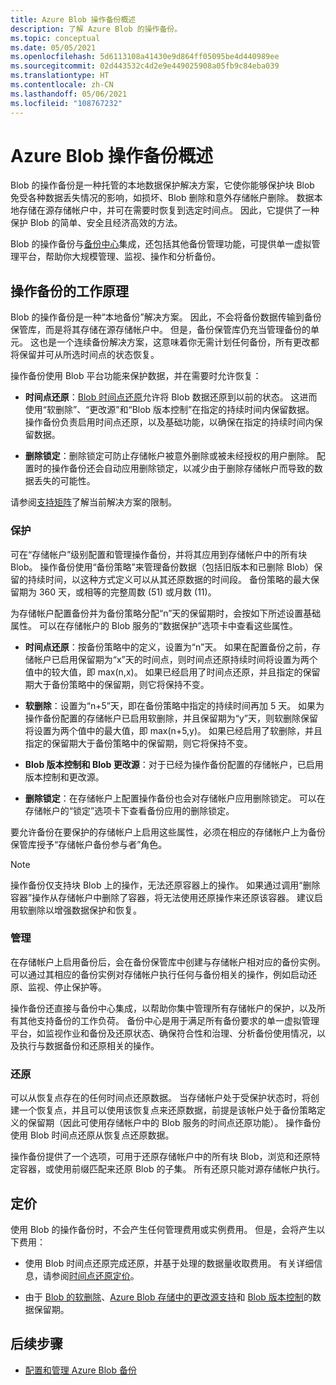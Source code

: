 ```yaml
---
title: Azure Blob 操作备份概述
description: 了解 Azure Blob 的操作备份。
ms.topic: conceptual
ms.date: 05/05/2021
ms.openlocfilehash: 5d6113108a41430e9d864ff05095be4d440989ee
ms.sourcegitcommit: 02d443532c4d2e9e449025908a05fb9c84eba039
ms.translationtype: HT
ms.contentlocale: zh-CN
ms.lasthandoff: 05/06/2021
ms.locfileid: "108767232"
---
```

# <a name="overview-of-operational-backup-for-azure-blobs"></a>Azure Blob 操作备份概述

Blob 的操作备份是一种托管的本地数据保护解决方案，它使你能够保护块 Blob 免受各种数据丢失情况的影响，如损坏、Blob 删除和意外存储帐户删除。 数据本地存储在源存储帐户中，并可在需要时恢复到选定时间点。 因此，它提供了一种保护 Blob 的简单、安全且经济高效的方法。

Blob 的操作备份与[备份中心](backup-center-overview.md)集成，还包括其他备份管理功能，可提供单一虚拟管理平台，帮助你大规模管理、监视、操作和分析备份。

## <a name="how-operational-backup-works"></a>操作备份的工作原理

Blob 的操作备份是一种“本地备份”解决方案。 因此，不会将备份数据传输到备份保管库，而是将其存储在源存储帐户中。 但是，备份保管库仍充当管理备份的单元。 这也是一个连续备份解决方案，这意味着你无需计划任何备份，所有更改都将保留并可从所选时间点的状态恢复。

操作备份使用 Blob 平台功能来保护数据，并在需要时允许恢复：

- **时间点还原**：[Blob 时间点还原](../storage/blobs/point-in-time-restore-overview.md)允许将 Blob 数据还原到以前的状态。 这进而使用“软删除”、“更改源”和“Blob 版本控制”在指定的持续时间内保留数据。 操作备份负责启用时间点还原，以及基础功能，以确保在指定的持续时间内保留数据。

- **删除锁定**：删除锁定可防止存储帐户被意外删除或被未经授权的用户删除。 配置时的操作备份还会自动应用删除锁定，以减少由于删除存储帐户而导致的数据丢失的可能性。

请参阅[支持矩阵](blob-backup-support-matrix.md)了解当前解决方案的限制。

### <a name="protection"></a>保护

可在“存储帐户”级别配置和管理操作备份，并将其应用到存储帐户中的所有块 Blob。 操作备份使用“备份策略”来管理备份数据（包括旧版本和已删除 Blob）保留的持续时间，以这种方式定义可以从其还原数据的时间段。 备份策略的最大保留期为 360 天，或相等的完整周数 (51) 或月数 (11)。

为存储帐户配置备份并为备份策略分配“n”天的保留期时，会按如下所述设置基础属性。 可以在存储帐户的 Blob 服务的“数据保护”选项卡中查看这些属性。

- **时间点还原**：按备份策略中的定义，设置为“n”天。 如果在配置备份之前，存储帐户已启用保留期为“x”天的时间点，则时间点还原持续时间将设置为两个值中的较大值，即 max(n,x)。 如果已经启用了时间点还原，并且指定的保留期大于备份策略中的保留期，则它将保持不变。

- **软删除**：设置为“n+5”天，即在备份策略中指定的持续时间再加 5 天。 如果为操作备份配置的存储帐户已启用软删除，并且保留期为“y”天，则软删除保留将设置为两个值中的最大值，即 max(n+5,y)。 如果已经启用了软删除，并且指定的保留期大于备份策略中的保留期，则它将保持不变。

- **Blob 版本控制和 Blob 更改源**：对于已经为操作备份配置的存储帐户，已启用版本控制和更改源。

- **删除锁定**：在存储帐户上配置操作备份也会对存储帐户应用删除锁定。 可以在存储帐户的“锁定”选项卡下查看备份应用的删除锁定。

要允许备份在要保护的存储帐户上启用这些属性，必须在相应的存储帐户上为备份保管库授予“存储帐户备份参与者”角色。

>[!NOTE]
>操作备份仅支持块 Blob 上的操作，无法还原容器上的操作。 如果通过调用“删除容器”操作从存储帐户中删除了容器，将无法使用还原操作来还原该容器。 建议启用软删除以增强数据保护和恢复。

### <a name="management"></a>管理

在存储帐户上启用备份后，会在备份保管库中创建与存储帐户相对应的备份实例。 可以通过其相应的备份实例对存储帐户执行任何与备份相关的操作，例如启动还原、监视、停止保护等。

操作备份还直接与备份中心集成，以帮助你集中管理所有存储帐户的保护，以及所有其他支持备份的工作负荷。 备份中心是用于满足所有备份要求的单一虚拟管理平台，如监视作业和备份及还原状态、确保符合性和治理、分析备份使用情况，以及执行与数据备份和还原相关的操作。

### <a name="restore"></a>还原

可以从恢复点存在的任何时间点还原数据。 当存储帐户处于受保护状态时，将创建一个恢复点，并且可以使用该恢复点来还原数据，前提是该帐户处于备份策略定义的保留期（因此可使用存储帐户中的 Blob 服务的时间点还原功能）。 操作备份使用 Blob 时间点还原从恢复点还原数据。

操作备份提供了一个选项，可用于还原存储帐户中的所有块 Blob，浏览和还原特定容器，或使用前缀匹配来还原 Blob 的子集。 所有还原只能对源存储帐户执行。

## <a name="pricing"></a>定价

使用 Blob 的操作备份时，不会产生任何管理费用或实例费用。 但是，会将产生以下费用：

- 使用 Blob 时间点还原完成还原，并基于处理的数据量收取费用。 有关详细信息，请参阅[时间点还原定价](../storage/blobs/point-in-time-restore-overview.md#pricing-and-billing)。

- 由于 [Blob 的软删除](../storage/blobs/soft-delete-blob-overview.md)、[Azure Blob 存储中的更改源支持](../storage/blobs/storage-blob-change-feed.md)和 [Blob 版本控制](../storage/blobs/versioning-overview.md)的数据保留期。

## <a name="next-steps"></a>后续步骤

- [配置和管理 Azure Blob 备份](blob-backup-configure-manage.md)